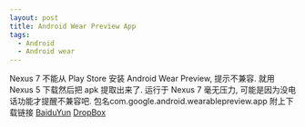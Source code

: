 ```yaml
---
layout: post
title: Android Wear Preview App
tags:
  - Android
  - Android wear
---
```


Nexus 7 不能从 Play Store 安装 Android Wear Preview, 提示不兼容.
就用 Nexus 5 下载然后把 apk 提取出来了.
运行于 Nexus 7 毫无压力, 可能是因为没电话功能才提醒不兼容吧.
包名com.google.android.wearablepreview.app
附上下载链接
[BaiduYun](http://pan.baidu.com/s/1pJFHYbh)
[DropBox](https://www.dropbox.com/s/tsrnzf00jhv2bo6/com.google.android.wearablepreview.app-1.apk?m=)
<!-- nomore -->
